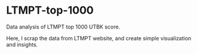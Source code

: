 # LTMPT-top-1000
Data analysis of LTMPT top 1000 UTBK score.

Here, I scrap the data from LTMPT website, and create simple visualization and insights.

